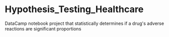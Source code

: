# Hypothesis_Testing_Healthcare
DataCamp notebook project that statistically determines if a drug's adverse reactions are significant proportions
